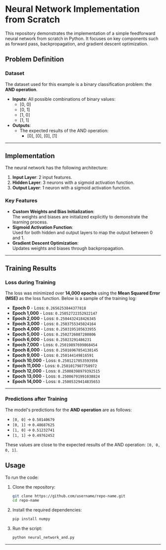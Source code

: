 # Neural Network Implementation from Scratch

This repository demonstrates the implementation of a simple feedforward neural network from scratch in Python. It focuses on key components such as forward pass, backpropagation, and gradient descent optimization.

## Problem Definition

### Dataset
The dataset used for this example is a binary classification problem: the **AND operation**.

- **Inputs**: All possible combinations of binary values:  
  - [0, 0]  
  - [0, 1]  
  - [1, 0]  
  - [1, 1]  
- **Outputs**:  
  - The expected results of the AND operation:  
    - [0], [0], [0], [1]

---

## Implementation

The neural network has the following architecture:
1. **Input Layer**: 2 input features.  
2. **Hidden Layer**: 3 neurons with a sigmoid activation function.  
3. **Output Layer**: 1 neuron with a sigmoid activation function.

### Key Features
- **Custom Weights and Bias Initialization**:  
  The weights and biases are initialized explicitly to demonstrate the learning process.
- **Sigmoid Activation Function**:  
  Used for both hidden and output layers to map the output between 0 and 1.
- **Gradient Descent Optimization**:  
  Updates weights and biases through backpropagation.

---

## Training Results

### Loss during Training
The loss was minimized over **14,000 epochs** using the **Mean Squared Error (MSE)** as the loss function. Below is a sample of the training log:

- **Epoch 0** - Loss: `0.2656253844377818`
- **Epoch 1,000** - Loss: `0.25052722352922147`
- **Epoch 2,000** - Loss: `0.2504432418426345`
- **Epoch 3,000** - Loss: `0.2503755345024164`
- **Epoch 4,000** - Loss: `0.2503195105633955`
- **Epoch 5,000** - Loss: `0.2502726087280806`
- **Epoch 6,000** - Loss: `0.25023291486231`
- **Epoch 7,000** - Loss: `0.25019897699868454`
- **Epoch 8,000** - Loss: `0.25016967854138145`
- **Epoch 9,000** - Loss: `0.250144149816591`
- **Epoch 10,000** - Loss: `0.2501217053593956`
- **Epoch 11,000** - Loss: `0.2501017987750972`
- **Epoch 12,000** - Loss: `0.25008398979392515`
- **Epoch 13,000** - Loss: `0.25006791991038824`
- **Epoch 14,000** - Loss: `0.25005329414835653`

---

### Predictions after Training
The model's predictions for the **AND operation** are as follows:

- `[0, 0]` -> `0.50140679`
- `[0, 1]` -> `0.48687625`
- `[1, 0]` -> `0.51232741`
- `[1, 1]` -> `0.49762452`

These values are close to the expected results of the AND operation: `[0, 0, 0, 1]`.


## Usage

To run the code:

1. Clone the repository:
    ```bash
    git clone https://github.com/username/repo-name.git
    cd repo-name
    ```

2. Install the required dependencies:
    ```bash
    pip install numpy
    ```

3. Run the script:
    ```bash
    python neural_network_and.py
    ```

---

